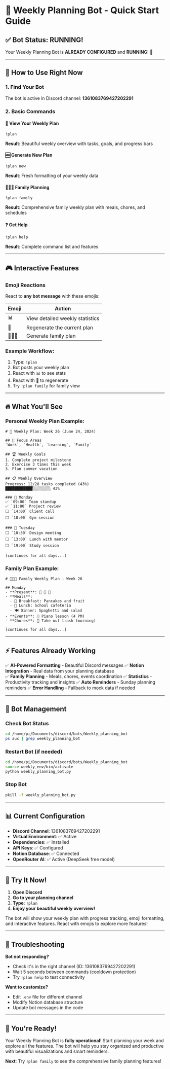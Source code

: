 # 🚀 Weekly Planning Bot - Quick Start Guide

## ✅ Bot Status: RUNNING!

Your Weekly Planning Bot is **ALREADY CONFIGURED** and **RUNNING**! 🎉

---

## 🎯 How to Use Right Now

### 1. Find Your Bot
The bot is active in Discord channel: **1361083769427202291**

### 2. Basic Commands

#### 📅 View Your Weekly Plan
```
!plan
```
**Result**: Beautiful weekly overview with tasks, goals, and progress bars

#### 🆕 Generate New Plan  
```
!plan new
```
**Result**: Fresh formatting of your weekly data

#### 👨‍👧‍👦 Family Planning
```
!plan family
```
**Result**: Comprehensive family weekly plan with meals, chores, and schedules

#### ❓ Get Help
```
!plan help
```
**Result**: Complete command list and features

---

## 🎮 Interactive Features

### Emoji Reactions
React to **any bot message** with these emojis:

| Emoji | Action |
|-------|--------|
| 📊 | View detailed weekly statistics |
| 🔄 | Regenerate the current plan |
| 👨‍👧‍👦 | Generate family plan |

### Example Workflow:
1. Type: `!plan`
2. Bot posts your weekly plan
3. React with 📊 to see stats
4. React with 🔄 to regenerate
5. Try `!plan family` for family view

---

## 🔥 What You'll See

### Personal Weekly Plan Example:
```
# 📅 Weekly Plan: Week 26 (June 24, 2024)

## 🎯 Focus Areas
`Work`, `Health`, `Learning`, `Family`

## 🏆 Weekly Goals
1. Complete project milestone
2. Exercise 3 times this week
3. Plan summer vacation

## 📋 Weekly Overview
Progress: 12/28 tasks completed (43%)
████████████░░░░░░░░ 43%

### 🔵 Monday
✅ `09:00` Team standup
✅ `11:00` Project review
⬜ `14:00` Client call
⬜ `18:00` Gym session

### 🔵 Tuesday
⬜ `10:30` Design meeting
⬜ `13:00` Lunch with mentor
⬜ `19:00` Study session

[continues for all days...]
```

### Family Plan Example:
```
# 👨‍👧‍👦 Family Weekly Plan - Week 26

## Monday
- **Present**: 👨 👧 👦
- **Meals**: 
  - 🍳 Breakfast: Pancakes and fruit
  - 🍱 Lunch: School cafeteria
  - 🍽️ Dinner: Spaghetti and salad
- **Events**: 👧 Piano lesson (4 PM)
- **Chores**: 👨 Take out trash (morning)

[continues for all days...]
```

---

## ⚡ Features Already Working

✅ **AI-Powered Formatting** - Beautiful Discord messages
✅ **Notion Integration** - Real data from your planning database  
✅ **Family Planning** - Meals, chores, events coordination
✅ **Statistics** - Productivity tracking and insights
✅ **Auto Reminders** - Sunday planning reminders
✅ **Error Handling** - Fallback to mock data if needed

---

## 🔧 Bot Management

### Check Bot Status
```bash
cd /home/pi/Documents/discord/bots/Weekly_planning_bot
ps aux | grep weekly_planning_bot
```

### Restart Bot (if needed)
```bash
cd /home/pi/Documents/discord/bots/Weekly_planning_bot
source weekly_env/bin/activate
python weekly_planning_bot.py
```

### Stop Bot
```bash
pkill -f weekly_planning_bot.py
```

---

## 📊 Current Configuration

- **Discord Channel**: 1361083769427202291
- **Virtual Environment**: ✅ Active
- **Dependencies**: ✅ Installed  
- **API Keys**: ✅ Configured
- **Notion Database**: ✅ Connected
- **OpenRouter AI**: ✅ Active (DeepSeek free model)

---

## 🎯 Try It Now!

1. **Open Discord**
2. **Go to your planning channel**
3. **Type**: `!plan`
4. **Enjoy your beautiful weekly overview!**

The bot will show your weekly plan with progress tracking, emoji formatting, and interactive features. React with emojis to explore more features!

---

## 🚨 Troubleshooting

**Bot not responding?**
- Check it's in the right channel (ID: 1361083769427202291)
- Wait 5 seconds between commands (cooldown protection)
- Try `!plan help` to test connectivity

**Want to customize?**
- Edit `.env` file for different channel
- Modify Notion database structure
- Update bot messages in the code

---

## 🎉 You're Ready!

Your Weekly Planning Bot is **fully operational**! Start planning your week and explore all the features. The bot will help you stay organized and productive with beautiful visualizations and smart reminders.

**Next**: Try `!plan family` to see the comprehensive family planning features! 